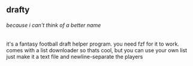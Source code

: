## drafty
###### because i can't think of a better name

it's a fantasy football draft helper program. you need fzf for it to work.
comes with a list downloader so thats cool, but you can use your own list
just make it a text file and newline-separate the players

